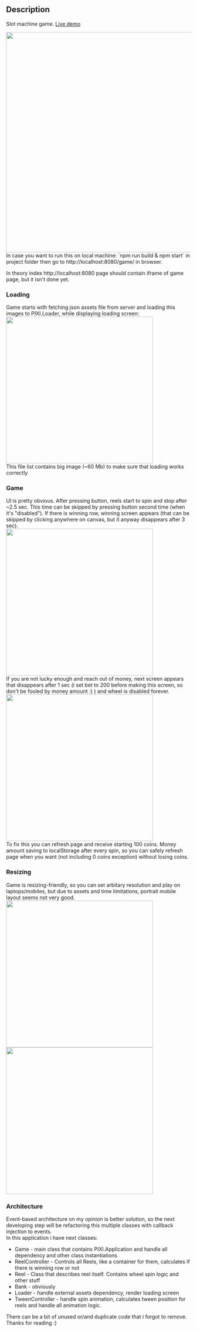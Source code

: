 ## Description
Slot machine game. [Live demo](http://178.157.91.109:8080/game)  

<img src='https://is.gd/HFilGl' width="600">  
In case you want to run this on local machine:  
`npm run build & npm start` in project folder  
then go to http://localhost:8080/game/ in browser.  

In theory index http://localhost:8080 page should contain iframe of game page, but it isn't done yet.  
### Loading
Game starts with fetching json assets file from server
and loading this images to PIXI.Loader, while displaying loading screen:  
<img src='https://is.gd/StzFfK' width='400'>  
This file list contains big image (~60 Mb) to make sure that loading works correctly

### Game
UI is pretty obvious. After pressing button, reels start to spin and stop after ~2.5 sec. This time can be skipped by pressing button second time (when it's "disabled").
If there is winning row, winning screen appears (that can be skipped by clicking anywhere on canvas, but it anyway disappears after 3 sec).  
<img src='https://i.imgur.com/mR8DeYS.png' width='400'>  
If you are not lucky enough and reach out of money, next screen appears that disappears after 1 sec (i set bet to 200 before making this screen, so don't be fooled by money amount :) ) and wheel is disabled forever. 
<img src='https://is.gd/ezx9OW' width='400'>  
To fix this you can refresh page and receive starting 100 coins. Money amount saving to localStorage after every spin, so you can safely refresh page when you want (not including 0 coins exception) without losing coins.

### Resizing
Game is resizing-friendly, so you can set arbitary resolution and play on laptops/mobiles, but due to assets and time limitations, portrait mobile layout seems not very good.   
<img src='https://i.imgur.com/FVQPEQr.png' height='400'> 
<img src='https://i.imgur.com/Pp8w4uH.png' width='400'>

### Architecture
Event-based architecture on my opinion is better solution, so the next developing step will be refactoring this multiple classes with callback injection to events.  
In this application i have next classes:  
* Game - main class that contains PIXI.Application and handle all dependency and other class instantiations
* ReelController - Controls all Reels, like a container for them, calculates if there is winning row or not
* Reel - Class that describes reel itself. Contains wheel spin logic and other stuff
* Bank - obviously
* Loader - handle external assets dependency, render loading screen
* TweenController - handle spin animation, calculates tween position for reels and handle all animation logic.  

There can be a bit of unused or/and duplicate code that i forgot to remove.  
Thanks for reading :)
